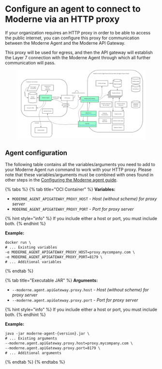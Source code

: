 # Configure an agent to connect to Moderne via an HTTP proxy

If your organization requires an HTTP proxy in order to be able to access the public internet, you can configure this proxy for communication between the Moderne Agent and the Moderne API Gateway.

This proxy will be used for egress, and then the API gateway will establish the Layer 7 connection with the Moderne Agent through which all further communication will pass.

<figure><img src="../../../../.gitbook/assets/image.png" alt=""><figcaption></figcaption></figure>

## Agent configuration

The following table contains all the variables/arguments you need to add to your Moderne Agent run command to work with your HTTP proxy. Please note that these variables/arguments must be combined with ones found in other steps in the [Configuring the Moderne agent guide](agent-configuration.md).

{% tabs %}
{% tab title="OCI Container" %}
**Variables:**

* `MODERNE_AGENT_APIGATEWAY_PROXY_HOST` - _Host (without scheme) for proxy server_
* `MODERNE_AGENT_APIGATEWAY_PROXY_PORT` - _Port for proxy server_

{% hint style="info" %}
If you include either a host or port, you must include both.
{% endhint %}

**Example:**

```shell
docker run \
# ... Existing variables
-e MODERNE_AGENT_APIGATEWAY_PROXY_HOST=proxy.mycompany.com \
-e MODERNE_AGENT_APIGATEWAY_PROXY_PORT=8179 \
# ... Additional variables
```
{% endtab %}

{% tab title="Executable JAR" %}
**Arguments:**

* `--moderne.agent.apiGateway.proxy.host` - _Host (without scheme) for proxy server_
* `--moderne.agent.apiGateway.proxy.port` - _Port for proxy server_

{% hint style="info" %}
If you include either a host or port, you must include both.
{% endhint %}

**Example:**

```shell
java -jar moderne-agent-{version}.jar \
# ... Existing arguments
--moderne.agent.apiGateway.proxy.host=proxy.mycompany.com \
--moderne.agent.apiGateway.proxy.port=8179 \
# ... Additional arguments
```
{% endtab %}
{% endtabs %}
